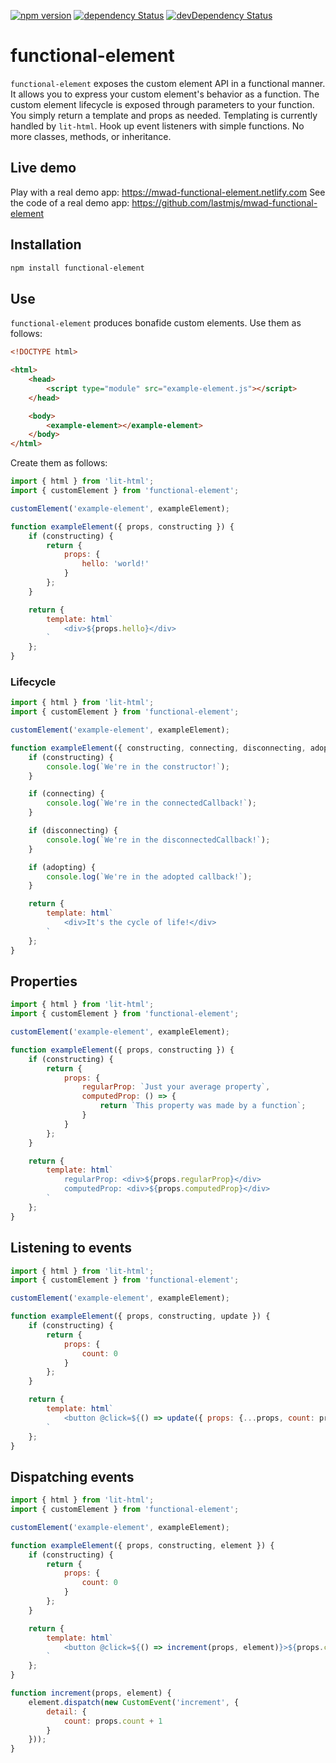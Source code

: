 [![npm version](https://img.shields.io/npm/v/functional-element.svg?style=flat)](https://www.npmjs.com/package/functional-element) [![dependency Status](https://david-dm.org/lastmjs/functional-element/status.svg)](https://david-dm.org/lastmjs/functional-element) [![devDependency Status](https://david-dm.org/lastmjs/functional-element/dev-status.svg)](https://david-dm.org/lastmjs/functional-element?type=dev)

# functional-element

`functional-element` exposes the custom element API in a functional manner. It allows you to express your custom element's behavior as a function. The custom element lifecycle is exposed through parameters to your function. You simply return a template and props as needed. Templating is currently handled by `lit-html`. Hook up event listeners with simple functions. No more classes, methods, or inheritance.

## Live demo

Play with a real demo app: https://mwad-functional-element.netlify.com
See the code of a real demo app: https://github.com/lastmjs/mwad-functional-element

## Installation

```bash
npm install functional-element
```

## Use

`functional-element` produces bonafide custom elements. Use them as follows:

```html
<!DOCTYPE html>

<html>
    <head>
        <script type="module" src="example-element.js"></script>
    </head>

    <body>
        <example-element></example-element>
    </body>
</html>
```

Create them as follows:

```javascript
import { html } from 'lit-html';
import { customElement } from 'functional-element';

customElement('example-element', exampleElement);

function exampleElement({ props, constructing }) {
    if (constructing) {
        return {
            props: {
                hello: 'world!'
            }
        };
    }

    return {
        template: html`
            <div>${props.hello}</div>
        `
    };
}
```

### Lifecycle

```javascript
import { html } from 'lit-html';
import { customElement } from 'functional-element';

customElement('example-element', exampleElement);

function exampleElement({ constructing, connecting, disconnecting, adopting }) {
    if (constructing) {
        console.log(`We're in the constructor!`);
    }

    if (connecting) {
        console.log(`We're in the connectedCallback!`);
    }

    if (disconnecting) {
        console.log(`We're in the disconnectedCallback!`);
    }

    if (adopting) {
        console.log(`We're in the adopted callback!`);
    }

    return {
        template: html`
            <div>It's the cycle of life!</div>
        `
    };
}
```

## Properties

```javascript
import { html } from 'lit-html';
import { customElement } from 'functional-element';

customElement('example-element', exampleElement);

function exampleElement({ props, constructing }) {
    if (constructing) {
        return {
            props: {
                regularProp: `Just your average property`,
                computedProp: () => {
                    return `This property was made by a function`;
                }
            }
        };
    }

    return {
        template: html`
            regularProp: <div>${props.regularProp}</div>
            computedProp: <div>${props.computedProp}</div>
        `
    };
}
```

## Listening to events

```javascript
import { html } from 'lit-html';
import { customElement } from 'functional-element';

customElement('example-element', exampleElement);

function exampleElement({ props, constructing, update }) {
    if (constructing) {
        return {
            props: {
                count: 0
            }
        };
    }

    return {
        template: html`
            <button @click=${() => update({ props: {...props, count: props.count + 1} })}>${props.count}</button>
        `
    };
}
```

## Dispatching events

```javascript
import { html } from 'lit-html';
import { customElement } from 'functional-element';

customElement('example-element', exampleElement);

function exampleElement({ props, constructing, element }) {
    if (constructing) {
        return {
            props: {
                count: 0
            }
        };
    }

    return {
        template: html`
            <button @click=${() => increment(props, element)}>${props.count}</button>
        `
    };
}

function increment(props, element) {
    element.dispatch(new CustomEvent('increment', {
        detail: {
            count: props.count + 1
        }
    }));
}
```
